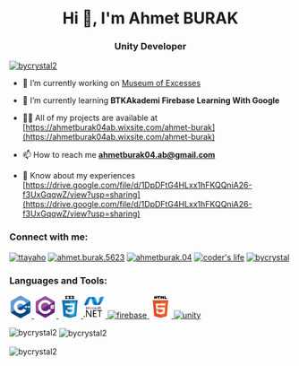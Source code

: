 <h1 align="center">Hi 👋, I'm Ahmet BURAK</h1>
<h3 align="center">Unity Developer</h3>

<p align="left"> <a href="https://github.com/ryo-ma/github-profile-trophy"><img src="https://github-profile-trophy.vercel.app/?username=bycrystal2" alt="bycrystal2" /></a> </p>

- 🔭 I’m currently working on [Museum of Excesses](https://ahmetburak04ab.wixsite.com/ahmet-burak/portfolio-collections/my-portfolio/regal-legacy)

- 🌱 I’m currently learning **BTKAkademi Firebase Learning With Google**

- 👨‍💻 All of my projects are available at [https://ahmetburak04ab.wixsite.com/ahmet-burak](https://ahmetburak04ab.wixsite.com/ahmet-burak)

- 📫 How to reach me **ahmetburak04.ab@gmail.com**

- 📄 Know about my experiences [https://drive.google.com/file/d/1DpDFtG4HLxx1hFKQQniA26-f3UxGqqwZ/view?usp=sharing](https://drive.google.com/file/d/1DpDFtG4HLxx1hFKQQniA26-f3UxGqqwZ/view?usp=sharing)

<h3 align="left">Connect with me:</h3>
<p align="left">
<a href="https://twitter.com/ttayaho" target="blank"><img align="center" src="https://raw.githubusercontent.com/rahuldkjain/github-profile-readme-generator/master/src/images/icons/Social/twitter.svg" alt="ttayaho" height="30" width="40" /></a>
<a href="https://fb.com/ahmet.burak.5623" target="blank"><img align="center" src="https://raw.githubusercontent.com/rahuldkjain/github-profile-readme-generator/master/src/images/icons/Social/facebook.svg" alt="ahmet.burak.5623" height="30" width="40" /></a>
<a href="https://instagram.com/ahmetburak.04" target="blank"><img align="center" src="https://raw.githubusercontent.com/rahuldkjain/github-profile-readme-generator/master/src/images/icons/Social/instagram.svg" alt="ahmetburak.04" height="30" width="40" /></a>
<a href="https://www.youtube.com/c/coder's life" target="blank"><img align="center" src="https://raw.githubusercontent.com/rahuldkjain/github-profile-readme-generator/master/src/images/icons/Social/youtube.svg" alt="coder's life" height="30" width="40" /></a>
<a href="https://discord.gg/bycrystal" target="blank"><img align="center" src="https://raw.githubusercontent.com/rahuldkjain/github-profile-readme-generator/master/src/images/icons/Social/discord.svg" alt="bycrystal" height="30" width="40" /></a>
</p>

<h3 align="left">Languages and Tools:</h3>
<p align="left"> <a href="https://www.w3schools.com/cpp/" target="_blank" rel="noreferrer"> <img src="https://raw.githubusercontent.com/devicons/devicon/master/icons/cplusplus/cplusplus-original.svg" alt="cplusplus" width="40" height="40"/> </a> <a href="https://www.w3schools.com/cs/" target="_blank" rel="noreferrer"> <img src="https://raw.githubusercontent.com/devicons/devicon/master/icons/csharp/csharp-original.svg" alt="csharp" width="40" height="40"/> </a> <a href="https://www.w3schools.com/css/" target="_blank" rel="noreferrer"> <img src="https://raw.githubusercontent.com/devicons/devicon/master/icons/css3/css3-original-wordmark.svg" alt="css3" width="40" height="40"/> </a> <a href="https://dotnet.microsoft.com/" target="_blank" rel="noreferrer"> <img src="https://raw.githubusercontent.com/devicons/devicon/master/icons/dot-net/dot-net-original-wordmark.svg" alt="dotnet" width="40" height="40"/> </a> <a href="https://firebase.google.com/" target="_blank" rel="noreferrer"> <img src="https://www.vectorlogo.zone/logos/firebase/firebase-icon.svg" alt="firebase" width="40" height="40"/> </a> <a href="https://www.w3.org/html/" target="_blank" rel="noreferrer"> <img src="https://raw.githubusercontent.com/devicons/devicon/master/icons/html5/html5-original-wordmark.svg" alt="html5" width="40" height="40"/> </a> <a href="https://unity.com/" target="_blank" rel="noreferrer"> <img src="https://www.vectorlogo.zone/logos/unity3d/unity3d-icon.svg" alt="unity" width="40" height="40"/> </a> </p>

<p><img align="left" src="https://github-readme-stats.vercel.app/api/top-langs?username=bycrystal2&show_icons=true&locale=en&layout=compact" alt="bycrystal2" /></p>

<p>&nbsp;<img align="center" src="https://github-readme-stats.vercel.app/api?username=bycrystal2&show_icons=true&locale=en" alt="bycrystal2" /></p>

<p><img align="center" src="https://github-readme-streak-stats.herokuapp.com/?user=bycrystal2&" alt="bycrystal2" /></p>
